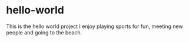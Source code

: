 # hello-world
This is the hello world project
I enjoy playing sports for fun, meeting new people and going to the beach.
